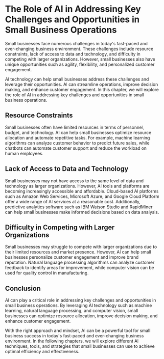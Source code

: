 The Role of AI in Addressing Key Challenges and Opportunities in Small Business Operations
===================================================================================================================

Small businesses face numerous challenges in today's fast-paced and ever-changing business environment. These challenges include resource constraints, lack of access to data and technology, and difficulty in competing with larger organizations. However, small businesses also have unique opportunities such as agility, flexibility, and personalized customer engagement.

AI technology can help small businesses address these challenges and leverage their opportunities. AI can streamline operations, improve decision making, and enhance customer engagement. In this chapter, we will explore the role of AI in addressing key challenges and opportunities in small business operations.

Resource Constraints
--------------------

Small businesses often have limited resources in terms of personnel, budget, and technology. AI can help small businesses optimize resource allocation and automate repetitive tasks. For example, machine learning algorithms can analyze customer behavior to predict future sales, while chatbots can automate customer support and reduce the workload on human employees.

Lack of Access to Data and Technology
-------------------------------------

Small businesses may not have access to the same level of data and technology as larger organizations. However, AI tools and platforms are becoming increasingly accessible and affordable. Cloud-based AI platforms such as Amazon Web Services, Microsoft Azure, and Google Cloud Platform offer a wide range of AI services at a reasonable cost. Additionally, predictive analytics software such as IBM Watson Studio and RapidMiner can help small businesses make informed decisions based on data analysis.

Difficulty in Competing with Larger Organizations
-------------------------------------------------

Small businesses may struggle to compete with larger organizations due to their limited resources and market presence. However, AI can help small businesses personalize customer engagement and improve brand reputation. Natural language processing algorithms can analyze customer feedback to identify areas for improvement, while computer vision can be used for quality control in manufacturing.

Conclusion
----------

AI can play a critical role in addressing key challenges and opportunities in small business operations. By leveraging AI technology such as machine learning, natural language processing, and computer vision, small businesses can optimize resource allocation, improve decision making, and enhance customer engagement.

With the right approach and mindset, AI can be a powerful tool for small business success in today's fast-paced and ever-changing business environment. In the following chapters, we will explore different AI techniques, tools, and strategies that small businesses can use to achieve optimal efficiency and effectiveness.

